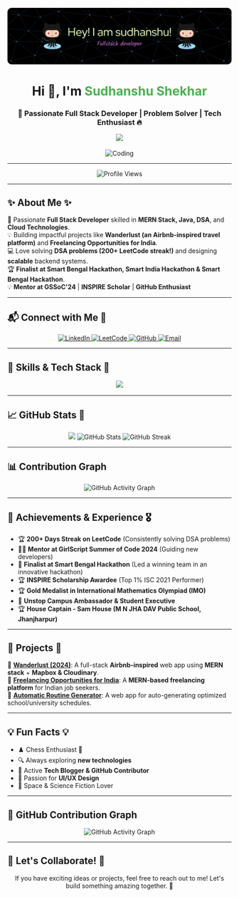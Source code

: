 ![GitHub Header](https://github.com/sudhanshushekhar1982/sudhanshushekhar1982/blob/main/github-header-image.png)

<h1 align="center">Hi 👋, I'm <span style="color: #4CAF50">Sudhanshu Shekhar</span></h1>
<h3 align="center">🚀 Passionate Full Stack Developer | Problem Solver | Tech Enthusiast 🔥</h3>

<p align="center">
  <img src="https://raw.githubusercontent.com/MartinHeinz/MartinHeinz/master/wave.gif" width="30px">
</p>

<p align="center">
  <img align="center" alt="Coding" width="400" src="https://media.giphy.com/media/qgQUggAC3Pfv687qPC/giphy.gif" />
</p>

---

<p align="center">
  <img src="https://komarev.com/ghpvc/?username=sudhanshushekhar1982&label=Profile%20views&color=0e75b6&style=for-the-badge" alt="Profile Views" />
</p>

---

## ✨ About Me ✨
🚀 Passionate **Full Stack Developer** skilled in **MERN Stack, Java, DSA**, and **Cloud Technologies**.  
💡 Building impactful projects like **Wanderlust (an Airbnb-inspired travel platform)** and **Freelancing Opportunities for India**.  
💻 Love solving **DSA problems (200+ LeetCode streak!)** and designing **scalable** backend systems.  
🏆 **Finalist at Smart Bengal Hackathon, Smart India Hackathon & Smart Bengal Hackathon**.  
💡 **Mentor at GSSoC'24** | **INSPIRE Scholar** | **GitHub Enthusiast**  

---

## 📬 Connect with Me 🌟
<p align="center">
  <a href="https://www.linkedin.com/in/sudhanshushekhar1982" target="_blank">
    <img src="https://img.shields.io/badge/LinkedIn-0A66C2?style=for-the-badge&logo=linkedin&logoColor=white" alt="LinkedIn" />
  </a>
  <a href="https://leetcode.com/shekharsudhanshu" target="_blank">
    <img src="https://img.shields.io/badge/LeetCode-FFA116?style=for-the-badge&logo=leetcode&logoColor=white" alt="LeetCode" />
  </a>
  <a href="https://github.com/sudhanshushekhar1982" target="_blank">
    <img src="https://img.shields.io/badge/GitHub-181717?style=for-the-badge&logo=github&logoColor=white" alt="GitHub" />
  </a>
  <a href="mailto:shekhar.sudhanshu1982@gmail.com" target="_blank">
    <img src="https://img.shields.io/badge/Email-D14836?style=for-the-badge&logo=gmail&logoColor=white" alt="Email" />
  </a>
</p>

---

## 🚀 Skills & Tech Stack 🚀
<p align="center">
  <img src="https://skillicons.dev/icons?i=javascript,react,nodejs,express,mongodb,java,linux,mysql,python,docker,aws,bootstrap,git" />
</p>

---

## 📈 GitHub Stats 🚀
<p align="center">
  <img src="https://github-readme-stats.vercel.app/api/top-langs/?username=sudhanshushekhar1982&layout=compact&theme=radical" height="180" />
  <img src="https://github-readme-stats.vercel.app/api?username=sudhanshushekhar1982&show_icons=true&theme=radical" alt="GitHub Stats" height="180">
  <img src="https://github-readme-streak-stats.herokuapp.com/?user=sudhanshushekhar1982&theme=radical" alt="GitHub Streak" height="180">
</p>

---

## 📊 Contribution Graph
<p align="center">
  <img src="https://github-readme-activity-graph.vercel.app/graph?username=sudhanshushekhar1982&theme=react-dark" alt="GitHub Activity Graph" />
</p>

---

## 🎯 Achievements & Experience 🎖️
- 🏆 **200+ Days Streak on LeetCode** (Consistently solving DSA problems)
- 👨‍🏫 **Mentor at GirlScript Summer of Code 2024** (Guiding new developers)
- 🏅 **Finalist at Smart Bengal Hackathon** (Led a winning team in an innovative hackathon)
- 🏆 **INSPIRE Scholarship Awardee** (Top 1% ISC 2021 Performer)
- 🏆 **Gold Medalist in International Mathematics Olympiad (IMO)**
- 🏅 **Unstop Campus Ambassador & Student Executive**
- 🏆 **House Captain - Sam House (M N JHA DAV Public School, Jhanjharpur)**

---

## 🌟 Projects 🌟
📌 **[Wanderlust (2024)](https://github.com/sudhanshushekhar1982/wanderlust)**: A full-stack **Airbnb-inspired** web app using **MERN stack** + **Mapbox & Cloudinary**.   
📌 **[Freelancing Opportunities for India](https://github.com/sudhanshushekhar1982/taskforge)**: A **MERN-based freelancing platform** for Indian job seekers.  
📌 **[Automatic Routine Generator](https://github.com/sudhanshushekhar1982/routine-generator)**: A web app for auto-generating optimized school/university schedules.  

---

## 💡 Fun Facts 💡
- ♟️ Chess Enthusiast 🏁  
- 🔍 Always exploring **new technologies**  
- 📝 Active **Tech Blogger & GitHub Contributor**  
- 🎨 Passion for **UI/UX Design**  
- 🚀 Space & Science Fiction Lover  

---

## 🚀 GitHub Contribution Graph
<p align="center">
  <img src="https://github-readme-activity-graph.vercel.app/graph?username=sudhanshushekhar1982&theme=react-dark" alt="GitHub Activity Graph" />
</p>

---

## 💬 Let's Collaborate! 🚀
<p align="center">
  If you have exciting ideas or projects, feel free to reach out to me! Let's build something amazing together. 🚀
</p>

